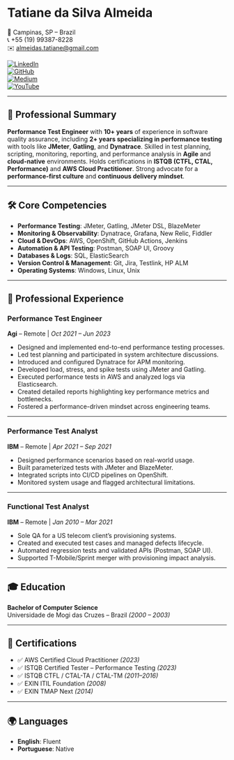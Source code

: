 # Tatiane da Silva Almeida

📍 Campinas, SP – Brazil  
📞 +55 (19) 99387-8228  
✉️ almeidas.tatiane@gmail.com  

[![LinkedIn](https://img.shields.io/badge/LinkedIn-%230077B5?style=flat-square&logo=linkedin&logoColor=white)](https://www.linkedin.com/in/tatianealmeida)  
[![GitHub](https://img.shields.io/badge/GitHub-%23181717?style=flat-square&logo=github&logoColor=white)](https://github.com/almeidas-tatiane)  
[![Medium](https://img.shields.io/badge/Medium-12100E?style=flat-square&logo=medium&logoColor=white)](https://medium.com/@almeidas.tatiana)  
[![YouTube](https://img.shields.io/badge/YouTube-%23FF0000?style=flat-square&logo=youtube&logoColor=white)](https://youtube.com/watch?v=BhCYA7fUE4Y)


---

## 🧩 Professional Summary

**Performance Test Engineer** with **10+ years** of experience in software quality assurance, including **2+ years specializing in performance testing** with tools like **JMeter**, **Gatling**, and **Dynatrace**. Skilled in test planning, scripting, monitoring, reporting, and performance analysis in **Agile** and **cloud-native** environments. Holds certifications in **ISTQB (CTFL, CTAL, Performance)** and **AWS Cloud Practitioner**. Strong advocate for a **performance-first culture** and **continuous delivery mindset**.

---

## 🛠️ Core Competencies

- **Performance Testing**: JMeter, Gatling, JMeter DSL, BlazeMeter  
- **Monitoring & Observability**: Dynatrace, Grafana, New Relic, Fiddler  
- **Cloud & DevOps**: AWS, OpenShift, GitHub Actions, Jenkins  
- **Automation & API Testing**: Postman, SOAP UI, Groovy  
- **Databases & Logs**: SQL, ElasticSearch  
- **Version Control & Management**: Git, Jira, Testlink, HP ALM  
- **Operating Systems**: Windows, Linux, Unix  

---

## 💼 Professional Experience

### **Performance Test Engineer**  
**Agi** – Remote | *Oct 2021 – Jun 2023*  
- Designed and implemented end-to-end performance testing processes.  
- Led test planning and participated in system architecture discussions.  
- Introduced and configured Dynatrace for APM monitoring.  
- Developed load, stress, and spike tests using JMeter and Gatling.  
- Executed performance tests in AWS and analyzed logs via Elasticsearch.  
- Created detailed reports highlighting key performance metrics and bottlenecks.  
- Fostered a performance-driven mindset across engineering teams.  

---

### **Performance Test Analyst**  
**IBM** – Remote | *Apr 2021 – Sep 2021*  
- Designed performance scenarios based on real-world usage.  
- Built parameterized tests with JMeter and BlazeMeter.  
- Integrated scripts into CI/CD pipelines on OpenShift.  
- Monitored system usage and flagged architectural limitations.  

---

### **Functional Test Analyst**  
**IBM** – Remote | *Jan 2010 – Mar 2021*  
- Sole QA for a US telecom client’s provisioning systems.  
- Created and executed test cases and managed defects lifecycle.  
- Automated regression tests and validated APIs (Postman, SOAP UI).  
- Supported T-Mobile/Sprint merger with provisioning impact analysis.  

---

## 🎓 Education

**Bachelor of Computer Science**  
Universidade de Mogi das Cruzes – Brazil *(2000 – 2003)*

---

## 🧾 Certifications

- ✅ AWS Certified Cloud Practitioner *(2023)*  
- ✅ ISTQB Certified Tester – Performance Testing *(2023)*  
- ✅ ISTQB CTFL / CTAL-TA / CTAL-TM *(2011–2016)*  
- ✅ EXIN ITIL Foundation *(2008)*  
- ✅ EXIN TMAP Next *(2014)*  

---

## 🌍 Languages

- **English**: Fluent  
- **Portuguese**: Native

